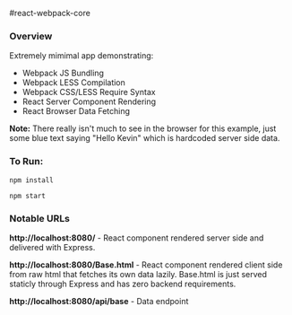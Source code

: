 #react-webpack-core

### Overview
Extremely mimimal app demonstrating:
* Webpack JS Bundling
* Webpack LESS Compilation
* Webpack CSS/LESS Require Syntax
* React Server Component Rendering
* React Browser Data Fetching

**Note:** There really isn't much to see in the browser for this example, just some blue text saying "Hello Kevin" which is hardcoded server side data.

### To Run:

`npm install`

`npm start`

### Notable URLs

**http://localhost:8080/** - React component rendered server side and delivered with Express.

**http://localhost:8080/Base.html** - React component rendered client side from raw html that fetches its own data lazily.  Base.html is just served staticly through Express and has zero backend requirements.

**http://localhost:8080/api/base** - Data endpoint
